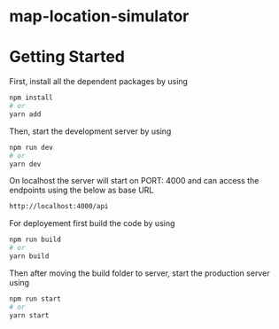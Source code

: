 # map-location-simulator

# Getting Started

First, install all the dependent packages by using 

```bash
npm install
# or
yarn add
```

Then, start the development server by using

```bash
npm run dev
# or
yarn dev
```

On localhost the server will start on PORT: 4000
and can access the endpoints using the below as base URL
```bash
http://localhost:4000/api
```

For deployement first build the code by using

```bash
npm run build
# or
yarn build
```

Then after moving the build folder to server, start the production server using

```bash
npm run start
# or
yarn start
```


